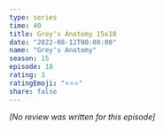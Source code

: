 ```yaml
---
type: series
time: 40
title: Grey's Anatomy 15x18
date: "2022-08-12T00:00:00"
name: "Grey's Anatomy"
season: 15
episode: 18
rating: 3
ratingEmoji: "⭐️⭐️⭐️"
share: false
---
```


*[No review was written for this episode]*